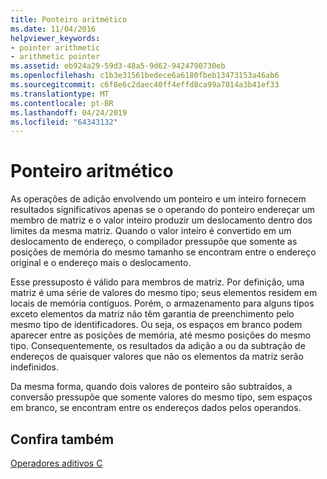 ```yaml
---
title: Ponteiro aritmético
ms.date: 11/04/2016
helpviewer_keywords:
- pointer arithmetic
- arithmetic pointer
ms.assetid: eb924a29-59d3-48a5-9d62-9424790730eb
ms.openlocfilehash: c1b3e31561bedece6a6180fbeb13473153a46ab6
ms.sourcegitcommit: c6f8e6c2daec40ff4effd8ca99a7014a3b41ef33
ms.translationtype: MT
ms.contentlocale: pt-BR
ms.lasthandoff: 04/24/2019
ms.locfileid: "64343132"
---
```

# <a name="pointer-arithmetic"></a>Ponteiro aritmético

As operações de adição envolvendo um ponteiro e um inteiro fornecem resultados significativos apenas se o operando do ponteiro endereçar um membro de matriz e o valor inteiro produzir um deslocamento dentro dos limites da mesma matriz. Quando o valor inteiro é convertido em um deslocamento de endereço, o compilador pressupõe que somente as posições de memória do mesmo tamanho se encontram entre o endereço original e o endereço mais o deslocamento.

Esse pressuposto é válido para membros de matriz. Por definição, uma matriz é uma série de valores do mesmo tipo; seus elementos residem em locais de memória contíguos. Porém, o armazenamento para alguns tipos exceto elementos da matriz não têm garantia de preenchimento pelo mesmo tipo de identificadores. Ou seja, os espaços em branco podem aparecer entre as posições de memória, até mesmo posições do mesmo tipo. Consequentemente, os resultados da adição a ou da subtração de endereços de quaisquer valores que não os elementos da matriz serão indefinidos.

Da mesma forma, quando dois valores de ponteiro são subtraídos, a conversão pressupõe que somente valores do mesmo tipo, sem espaços em branco, se encontram entre os endereços dados pelos operandos.

## <a name="see-also"></a>Confira também

[Operadores aditivos C](../c-language/c-additive-operators.md)
